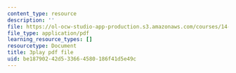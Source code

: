 ```yaml
---
content_type: resource
description: ''
file: https://ol-ocw-studio-app-production.s3.amazonaws.com/courses/14-01sc-principles-of-microeconomics-fall-2011/be18790242d533664580186f41d5e49c_DZHguXpwuXU.pdf
file_type: application/pdf
learning_resource_types: []
resourcetype: Document
title: 3play pdf file
uid: be187902-42d5-3366-4580-186f41d5e49c
---
```

